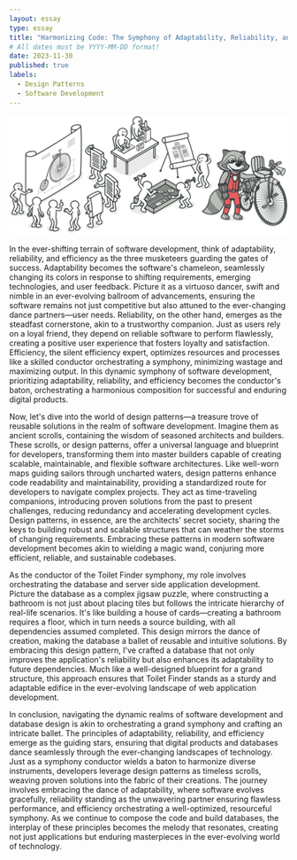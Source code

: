 ```yaml
---
layout: essay
type: essay
title: "Harmonizing Code: The Symphony of Adaptability, Reliability, and Efficiency in Software Development"
# All dates must be YYYY-MM-DD format!
date: 2023-11-30
published: true
labels:
  - Design Patterns
  - Software Development
---
```

<img class="rounded float-start pe-4" src="../img/design_patterns/design_patterns.png">  

In the ever-shifting terrain of software development, think of adaptability, reliability, and efficiency as the three musketeers guarding the gates of success. Adaptability becomes the software's chameleon, seamlessly changing its colors in response to shifting requirements, emerging technologies, and user feedback. Picture it as a virtuoso dancer, swift and nimble in an ever-evolving ballroom of advancements, ensuring the software remains not just competitive but also attuned to the ever-changing dance partners—user needs. Reliability, on the other hand, emerges as the steadfast cornerstone, akin to a trustworthy companion. Just as users rely on a loyal friend, they depend on reliable software to perform flawlessly, creating a positive user experience that fosters loyalty and satisfaction. Efficiency, the silent efficiency expert, optimizes resources and processes like a skilled conductor orchestrating a symphony, minimizing wastage and maximizing output. In this dynamic symphony of software development, prioritizing adaptability, reliability, and efficiency becomes the conductor's baton, orchestrating a harmonious composition for successful and enduring digital products.

Now, let's dive into the world of design patterns—a treasure trove of reusable solutions in the realm of software development. Imagine them as ancient scrolls, containing the wisdom of seasoned architects and builders. These scrolls, or design patterns, offer a universal language and blueprint for developers, transforming them into master builders capable of creating scalable, maintainable, and flexible software architectures. Like well-worn maps guiding sailors through uncharted waters, design patterns enhance code readability and maintainability, providing a standardized route for developers to navigate complex projects. They act as time-traveling companions, introducing proven solutions from the past to present challenges, reducing redundancy and accelerating development cycles. Design patterns, in essence, are the architects' secret society, sharing the keys to building robust and scalable structures that can weather the storms of changing requirements. Embracing these patterns in modern software development becomes akin to wielding a magic wand, conjuring more efficient, reliable, and sustainable codebases.

As the conductor of the Toilet Finder symphony, my role involves orchestrating the database and server side application development. Picture the database as a complex jigsaw puzzle, where constructing a bathroom is not just about placing tiles but follows the intricate hierarchy of real-life scenarios. It's like building a house of cards—creating a bathroom requires a floor, which in turn needs a source building, with all dependencies assumed completed. This design mirrors the dance of creation, making the database a ballet of reusable and intuitive solutions. By embracing this design pattern, I've crafted a database that not only improves the application's reliability but also enhances its adaptability to future dependencies. Much like a well-designed blueprint for a grand structure, this approach ensures that Toilet Finder stands as a sturdy and adaptable edifice in the ever-evolving landscape of web application development.

In conclusion, navigating the dynamic realms of software development and database design is akin to orchestrating a grand symphony and crafting an intricate ballet. The principles of adaptability, reliability, and efficiency emerge as the guiding stars, ensuring that digital products and databases dance seamlessly through the ever-changing landscapes of technology. Just as a symphony conductor wields a baton to harmonize diverse instruments, developers leverage design patterns as timeless scrolls, weaving proven solutions into the fabric of their creations. The journey involves embracing the dance of adaptability, where software evolves gracefully, reliability standing as the unwavering partner ensuring flawless performance, and efficiency orchestrating a well-optimized, resourceful symphony. As we continue to compose the code and build databases, the interplay of these principles becomes the melody that resonates, creating not just applications but enduring masterpieces in the ever-evolving world of technology.
